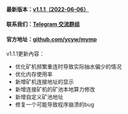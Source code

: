#### 最新版本：<a href="https://github.com/ycyw/mymp/releases/tag/v1.1.0" target="_blank">v1.1.1（2022-06-06）</a>
#### 联系我们：<a href="https://t.me/myminerproxy" target="_blank">Telegram 交流群组</a>
#### 官方地址：<a href="https://github.com/ycyw/mymp" target="_blank">github.com/ycyw/mymp</a>
v1.1.1更新內容：
- 优化矿机频繁重连时导致实际抽水偏少的情况
- 优化内存使用率
- 新增矿机连接地址的显示
- 新增连接矿机的矿池本地算力修改
- 新增自定义矿池地址
- 修复一个可能导致程序崩溃的bug
